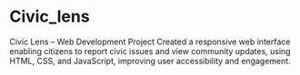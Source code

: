 # Civic_lens
Civic Lens – Web Development Project Created a responsive web interface enabling citizens to report civic issues and view community updates, using HTML, CSS, and JavaScript, improving user accessibility and engagement.
